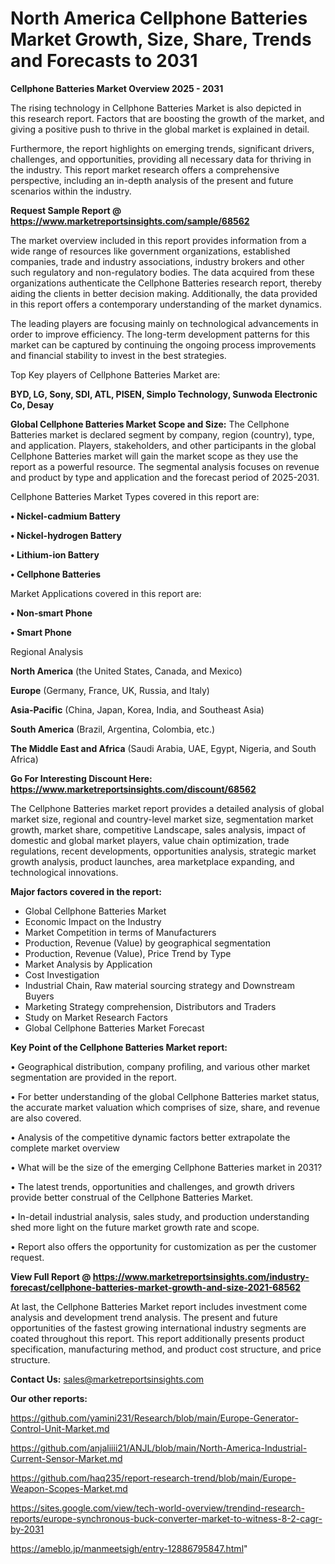 # North America Cellphone Batteries Market Growth, Size, Share, Trends and Forecasts to 2031

<Strong> Cellphone Batteries Market Overview 2025 - 2031</strong>

The rising technology in Cellphone Batteries Market is also depicted in this research report. Factors that are boosting the growth of the market, and giving a positive push to thrive in the global market is explained in detail.

Furthermore, the report highlights on emerging trends, significant drivers, challenges, and opportunities, providing all necessary data for thriving in the industry. This report market research offers a comprehensive perspective, including an in-depth analysis of the present and future scenarios within the industry.

<strong>Request Sample Report @ <a href=https://www.marketreportsinsights.com/sample/68562>https://www.marketreportsinsights.com/sample/68562</a></strong>

The market overview included in this report provides information from a wide range of resources like government organizations, established companies, trade and industry associations, industry brokers and other such regulatory and non-regulatory bodies. The data acquired from these organizations authenticate the Cellphone Batteries research report, thereby aiding the clients in better decision making. Additionally, the data provided in this report offers a contemporary understanding of the market dynamics.

The leading players are focusing mainly on technological advancements in order to improve efficiency. The long-term development patterns for this market can be captured by continuing the ongoing process improvements and financial stability to invest in the best strategies.

Top Key players of Cellphone Batteries Market are:

<strong>BYD, LG, Sony, SDI, ATL, PISEN, Simplo Technology, Sunwoda Electronic Co, Desay</strong>

<strong><b>Global Cellphone Batteries Market Scope and Size:</b></strong>
The Cellphone Batteries market is declared segment by company, region (country), type, and application. Players, stakeholders, and other participants in the global Cellphone Batteries market will gain the market scope as they use the report as a powerful resource. The segmental analysis focuses on revenue and product by type and application and the forecast period of 2025-2031.

Cellphone Batteries Market Types covered in this report are:

<strong>• Nickel-cadmium Battery

• Nickel-hydrogen Battery

• Lithium-ion Battery

• Cellphone Batteries</strong>

Market Applications covered in this report are:

<strong>• Non-smart Phone

• Smart Phone</strong> 

Regional Analysis

<strong>North America</strong> (the United States, Canada, and Mexico)

<strong>Europe</strong> (Germany, France, UK, Russia, and Italy)

<strong>Asia-Pacific</strong> (China, Japan, Korea, India, and Southeast Asia)

<strong>South America</strong> (Brazil, Argentina, Colombia, etc.)

<strong>The Middle East and Africa</strong> (Saudi Arabia, UAE, Egypt, Nigeria, and South Africa)

<strong>Go For Interesting Discount Here: <a href=https://www.marketreportsinsights.com/discount/68562>https://www.marketreportsinsights.com/discount/68562</a></strong>

The Cellphone Batteries market report provides a detailed analysis of global market size, regional and country-level market size, segmentation market growth, market share, competitive Landscape, sales analysis, impact of domestic and global market players, value chain optimization, trade regulations, recent developments, opportunities analysis, strategic market growth analysis, product launches, area marketplace expanding, and technological innovations.

<strong><b>Major factors covered in the report:</b></strong>
<ul>
  <li>Global Cellphone Batteries Market </li>
  <li>Economic Impact on the Industry</li>
  <li>Market Competition in terms of Manufacturers</li>
  <li>Production, Revenue (Value) by geographical segmentation</li>
  <li>Production, Revenue (Value), Price Trend by Type</li>
  <li>Market Analysis by Application</li>
  <li>Cost Investigation</li>
  <li>Industrial Chain, Raw material sourcing strategy and Downstream Buyers</li>
  <li>Marketing Strategy comprehension, Distributors and Traders</li>
  <li>Study on Market Research Factors</li>
  <li>Global Cellphone Batteries Market Forecast</li>
</ul>

<strong><b>Key Point of the Cellphone Batteries Market report:</b></strong>

• Geographical distribution, company profiling, and various other market segmentation are provided in the report.

• For better understanding of the global Cellphone Batteries market status, the accurate market valuation which comprises of size, share, and revenue are also covered.

• Analysis of the competitive dynamic factors better extrapolate the complete market overview

• What will be the size of the emerging Cellphone Batteries market in 2031?

• The latest trends, opportunities and challenges, and growth drivers provide better construal of the Cellphone Batteries Market.

• In-detail industrial analysis, sales study, and production understanding shed more light on the future market growth rate and scope.

• Report also offers the opportunity for customization as per the customer request.

<strong><b>View Full Report @ <a href=https://www.marketreportsinsights.com/industry-forecast/cellphone-batteries-market-growth-and-size-2021-68562>https://www.marketreportsinsights.com/industry-forecast/cellphone-batteries-market-growth-and-size-2021-68562</a></b></strong>


At last, the Cellphone Batteries Market report includes investment come analysis and development trend analysis. The present and future opportunities of the fastest growing international industry segments are coated throughout this report. This report additionally presents product specification, manufacturing method, and product cost structure, and price structure.

<strong>Contact Us:</strong>
sales@marketreportsinsights.com

<strong>Our other reports:</strong>

<a href=https://github.com/yamini231/Research/blob/main/Europe-Generator-Control-Unit-Market.md>https://github.com/yamini231/Research/blob/main/Europe-Generator-Control-Unit-Market.md</a>

<a href=https://github.com/anjaliiii21/ANJL/blob/main/North-America-Industrial-Current-Sensor-Market.md>https://github.com/anjaliiii21/ANJL/blob/main/North-America-Industrial-Current-Sensor-Market.md</a>

<a href=https://github.com/haq235/report-research-trend/blob/main/Europe-Weapon-Scopes-Market.md>https://github.com/haq235/report-research-trend/blob/main/Europe-Weapon-Scopes-Market.md</a>

<a href=https://sites.google.com/view/tech-world-overview/trendind-research-reports/europe-synchronous-buck-converter-market-to-witness-8-2-cagr-by-2031>https://sites.google.com/view/tech-world-overview/trendind-research-reports/europe-synchronous-buck-converter-market-to-witness-8-2-cagr-by-2031</a>

<a href=https://ameblo.jp/manmeetsigh/entry-12886795847.html>https://ameblo.jp/manmeetsigh/entry-12886795847.html</a>"
